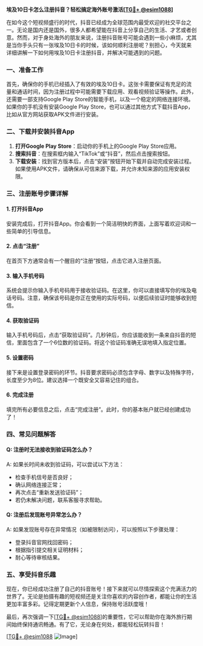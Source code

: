 **埃及10日卡怎么注册抖音？轻松搞定海外账号激活[[TG💪+ @esim1088](https://t.me/s/esim1088)]**

在如今这个短视频盛行的时代，抖音已经成为全球范围内最受欢迎的社交平台之一。无论是国内还是国外，很多人都希望能在抖音上分享自己的生活、才艺或者创意。然而，对于身处海外的朋友来说，注册抖音账号可能会遇到一些小麻烦，尤其是当你手头只有一张埃及10日卡的时候，该如何顺利注册呢？别担心，今天就来详细讲解一下如何用埃及10日卡注册抖音，并解决可能遇到的问题。

### 一、准备工作

首先，确保你的手机已经插入了有效的埃及10日卡。这张卡需要保证有充足的流量和通话时间，因为注册过程中可能需要下载应用、观看视频验证等操作。此外，还需要一部支持Google Play Store的智能手机，以及一个稳定的网络连接环境。如果你的手机没有安装Google Play Store，也可以通过其他方式下载抖音App，比如从官方网站获取APK文件进行安装。

### 二、下载并安装抖音App

1. **打开Google Play Store**：启动你的手机上的Google Play Store应用。
2. **搜索抖音**：在搜索框内输入“TikTok”或“抖音”，然后点击搜索按钮。
3. **下载安装**：找到官方版本后，点击“安装”按钮开始下载并自动完成安装过程。如果使用APK文件，请确保从可信来源下载，并允许未知来源的应用安装权限。

### 三、注册账号步骤详解

#### 1. 打开抖音App

安装完成后，打开抖音App。你会看到一个简洁明快的界面，上面写着欢迎词和一些简单的引导信息。

#### 2. 点击“注册”

在首页下方通常会有一个醒目的“注册”按钮，点击它进入注册页面。

#### 3. 输入手机号码

系统会提示你输入手机号码用于接收验证码。在这里，你可以直接填写你的埃及电话号码。注意，确保该号码是你正在使用的实际号码，以便后续验证时能够收到短信。

#### 4. 获取验证码

输入手机号码后，点击“获取验证码”。几秒钟后，你应该能收到一条来自抖音的短信，里面包含了一个6位数的验证码。将这个验证码准确无误地填入指定位置。

#### 5. 设置密码

接下来是设置登录密码的环节。抖音要求密码必须包含字母、数字以及特殊字符，长度至少为8位。建议选择一个既安全又容易记住的组合。

#### 6. 完成注册

填完所有必要信息之后，点击“完成注册”。此时，你的基本账户就已经创建成功了！

### 四、常见问题解答

#### Q: 注册时无法接收到验证码怎么办？

A: 如果长时间未收到验证码，可以尝试以下方法：
- 检查手机信号是否良好；
- 确认网络连接正常；
- 再次点击“重新发送验证码”；
- 若仍未解决问题，联系客服寻求帮助。

#### Q: 注册后发现账号异常怎么办？

A: 如果发现账号存在异常情况（如被限制访问），可以按照以下步骤处理：
- 登录抖音官网找回密码；
- 根据指引提交相关证明材料；
- 耐心等待审核结果。

### 五、享受抖音乐趣

现在，你已经成功注册了自己的抖音账号！接下来就可以尽情探索这个充满活力的世界了。无论是拍摄有趣的短视频还是关注你喜欢的内容创作者，都能让你的生活更加丰富多彩。记得定期更新个人信息，保持账号活跃度哦！

最后，再次强调一下[[TG💪+ @esim1088](https://t.me/s/esim1088)]的重要性，它可以帮助你在海外旅行期间始终保持通讯畅通。有了它，无论身在何处，都能轻松玩转抖音！

[[TG💪+ @esim1088](https://t.me/s/esim1088) ![Image](https://i.postimg.cc/4NQfJmqS/Snipaste-2025-05-13-00-14-12.png)]